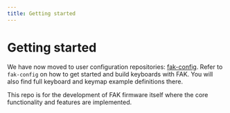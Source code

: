 ```yaml
---
title: Getting started
---
```


# Getting started

We have now moved to user configuration repositories: [fak-config](https://github.com/semickolon/fak-config). Refer to `fak-config` on how to get started and build keyboards with FAK. You will also find full keyboard and keymap example definitions there.

This repo is for the development of FAK firmware itself where the core functionality and features are implemented.
